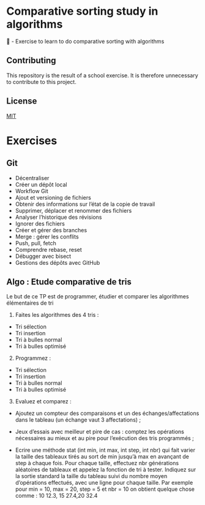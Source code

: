 
# Comparative sorting study in algorithms
📒 - Exercise to learn to do comparative sorting with algorithms

## Contributing
This repository is the result of a school exercise. It is therefore unnecessary to contribute to this project.

## License
[MIT](https://choosealicense.com/licenses/mit/)

# Exercises

## Git
- Décentraliser
- Créer un dépôt local
- Workflow Git
- Ajout et versioning de fichiers
- Obtenir des informations sur l’état de la copie de travail
- Supprimer, déplacer et renommer des fichiers
- Analyser l’historique des révisions
- Ignorer des fichiers
- Créer et gérer des branches
- Merge : gérer les conflits
- Push, pull, fetch
- Comprendre rebase, reset
- Débugger avec bisect
- Gestions des dépôts avec GitHub


## Algo : Etude comparative de tris

Le but de ce TP est de programmer, étudier et comparer les algorithmes élémentaires de tri

 1. Faites les algorithmes des 4 tris :
- Tri sélection
- Tri insertion
- Tri à bulles normal
- Tri à bulles optimisé

 2. Programmez :
- Tri sélection
- Tri insertion
- Tri à bulles normal
- Tri à bulles optimisé

3. Evaluez et comparez :

- Ajoutez un compteur des comparaisons et un des échanges/affectations dans le tableau (un
échange vaut 3 affectations) ;

- Jeux d’essais avec meilleur et pire de cas : comptez les opérations nécessaires au mieux et au pire
pour l’exécution des tris programmés ;

- Ecrire une méthode stat (int min, int max, int step, int nbr) qui fait varier la taille des tableaux tirés
au sort de min jusqu’à max en avançant de step à chaque fois. Pour chaque taille, effectuez nbr
générations aléatoires de tableaux et appelez la fonction de tri à tester. Indiquez sur la sortie
standard la taille du tableau suivi du nombre moyen d’opérations effectués, avec une ligne pour
chaque taille. Par exemple pour min = 10, max = 20, step = 5 et nbr = 10 on obtient quelque chose
comme : 10 12.3, 15 27.4,20 32.4



